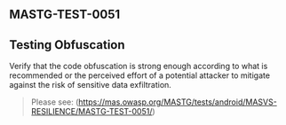 ##  MASTG-TEST-0051

## Testing Obfuscation

Verify that the code obfuscation is strong enough according to what is recommended or the perceived effort of a potential attacker to mitigate against the risk of sensitive data exfiltration.

> Please see: (https://mas.owasp.org/MASTG/tests/android/MASVS-RESILIENCE/MASTG-TEST-0051/)